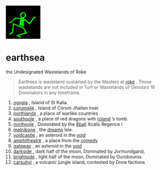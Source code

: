 ![dancer](assets/dancer.gif)

# earthsea

 the Undesignated Wastelands of Roke
>
>   Earthsea is wasteland sustained by the Masters at  [roke](roke.md) . These wastelands are not included in Turf or Wastelands of Oimota’s 16 Dominators in any timeframe. 

1.  [ogygia](ogygia.md) , Island of St Kalia. 
1.  [corumsile](corumsile.md) , Island of Corum Jhalien Irsei 
1.  [northlands](northlands.md) , a place of warlike countries 
1.  [southpole](southpole.md) , a place of red dragons with  [roland](roland.md) ’s tomb. 
1.  [northpole](northpole.md) , Dominated by the  [8ball](8ball.md)  Xcalis Regence I 
1.  [melnibone](melnibone.md) , the  [dreams](dreams.md)  Isle. 
1.  [voidcastle](voidcastle.md) , an asteroid in the  [void](void.md)  
1.  [amphitheatre](amphitheatre.md) , a place from the  [comedy](comedy.md)  
1.  [gateway](gateway.md) , an asteroid in the  [void](void.md)  
1.  [darkside](darkside.md) , dark half of the moon, Dominated by Jormundgand, 
1.  [brightside](brightside.md) , light half of the moon, Dominated by Ourobouros 
1.  [carsultyl](carsultyl.md) , a volcanic jungle island, contested by Drow factions 

 